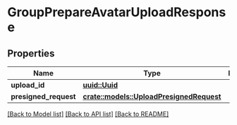 # GroupPrepareAvatarUploadResponse

## Properties

Name | Type | Description | Notes
------------ | ------------- | ------------- | -------------
**upload_id** | [**uuid::Uuid**](uuid::Uuid.md) |  | 
**presigned_request** | [**crate::models::UploadPresignedRequest**](UploadPresignedRequest.md) |  | 

[[Back to Model list]](../README.md#documentation-for-models) [[Back to API list]](../README.md#documentation-for-api-endpoints) [[Back to README]](../README.md)


